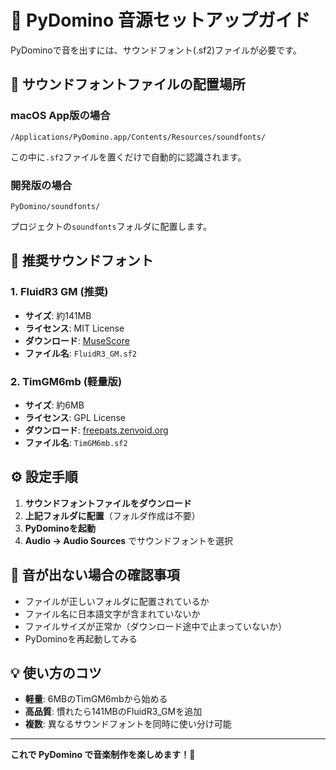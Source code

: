 # 🎼 PyDomino 音源セットアップガイド

PyDominoで音を出すには、サウンドフォント(.sf2)ファイルが必要です。

## 📁 サウンドフォントファイルの配置場所

### macOS App版の場合
```
/Applications/PyDomino.app/Contents/Resources/soundfonts/
```
この中に`.sf2`ファイルを置くだけで自動的に認識されます。

### 開発版の場合  
```
PyDomino/soundfonts/
```
プロジェクトの`soundfonts`フォルダに配置します。

## 🎵 推奨サウンドフォント

### 1. FluidR3 GM (推奨)
- **サイズ**: 約141MB
- **ライセンス**: MIT License
- **ダウンロード**: [MuseScore](https://musescore.org/)
- **ファイル名**: `FluidR3_GM.sf2`

### 2. TimGM6mb (軽量版)
- **サイズ**: 約6MB  
- **ライセンス**: GPL License
- **ダウンロード**: [freepats.zenvoid.org](http://freepats.zenvoid.org/)
- **ファイル名**: `TimGM6mb.sf2`

## ⚙️ 設定手順

1. **サウンドフォントファイルをダウンロード**
2. **上記フォルダに配置**（フォルダ作成は不要）
3. **PyDominoを起動**
4. **Audio → Audio Sources** でサウンドフォントを選択

## 🔧 音が出ない場合の確認事項

- ファイルが正しいフォルダに配置されているか
- ファイル名に日本語文字が含まれていないか  
- ファイルサイズが正常か（ダウンロード途中で止まっていないか）
- PyDominoを再起動してみる

## 💡 使い方のコツ

- **軽量**: 6MBのTimGM6mbから始める
- **高品質**: 慣れたら141MBのFluidR3_GMを追加
- **複数**: 異なるサウンドフォントを同時に使い分け可能

---

**これで PyDomino で音楽制作を楽しめます！🎵**